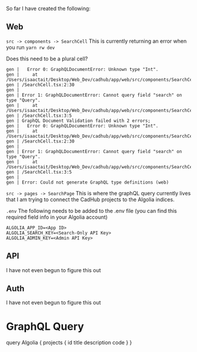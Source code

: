 So far I have created the following:

## Web
`src -> components -> SearchCell` This is currently returning an error when you run `yarn rw dev` 

Does this need to be a plural cell? 

```
gen |   Error 0: GraphQLDocumentError: Unknown type "Int".
gen |     at /Users/isaactait/Desktop/Web_Dev/cadhub/app/web/src/components/SearchCell
gen | /SearchCell.tsx:2:30
gen |
gen | Error 1: GraphQLDocumentError: Cannot query field "search" on type "Query".
gen |     at /Users/isaactait/Desktop/Web_Dev/cadhub/app/web/src/components/SearchCell
gen | /SearchCell.tsx:3:5
gen | GraphQL Document Validation failed with 2 errors;
gen |   Error 0: GraphQLDocumentError: Unknown type "Int".
gen |     at /Users/isaactait/Desktop/Web_Dev/cadhub/app/web/src/components/SearchCell
gen | /SearchCell.tsx:2:30
gen |
gen | Error 1: GraphQLDocumentError: Cannot query field "search" on type "Query".
gen |     at /Users/isaactait/Desktop/Web_Dev/cadhub/app/web/src/components/SearchCell
gen | /SearchCell.tsx:3:5
gen |
gen | Error: Could not generate GraphQL type definitions (web)
```

`src -> pages -> SearchPage` This is where the graphQL query currently lives that I am trying to connect the CadHub projects to the Algolia indices. 

`.env` The following needs to be added to the .env file (you can find this required field info in your Algolia account)

```
ALGOLIA_APP_ID=<App ID>
ALGOLIA_SEARCH_KEY=<Search-Only API Key>
ALGOLIA_ADMIN_KEY=<Admin API Key>
```
## API

I have not even begun to figure this out

## Auth
I have not even begun to figure this out

# GraphQL Query
query Algolia {
  projects {
    id
    title
    description
    code
  }
}